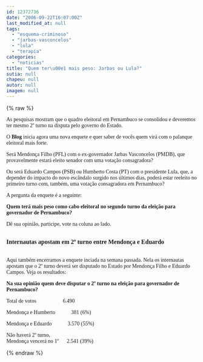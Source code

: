 ```yaml
---
id: 12372736
date: "2006-09-22T16:07:00Z"
last_modified_at: null
tags:
  - "esquema-criminoso"
  - "jarbas-vasconcelos"
  - "lula"
  - "terapia"
categories:
  - "noticias"
title: "Quem ter\u00e1 mais peso: Jarbas ou Lula?"
sutia: null
chapeu: null
autor: null
imagem: null
---
```

{% raw %}
<p><P><FONT face=Verdana>As pesquisas mostram que o quadro eleitoral em Pernambuco se consolidou e deveremos ter mesmo 2º turno na disputa pelo governo do Estado. </FONT></P></p>
<p><P><FONT face=Verdana>O <B>Blog</B> inicia agora uma nova enquete e quer saber de vocês quem virá com o palanque eleitoral mais forte. </FONT></P></p>
<p><P><FONT face=Verdana>Será Mendonça Filho (PFL) com o ex-governador Jarbas Vasconcelos (PMDB), que provavelmente estará eleito senador com uma votação consagradora? </FONT></P></p>
<p><P><FONT face=Verdana>Ou será Eduardo Campos (PSB) ou Humberto Costa (PT) com o presidente Lula, que, a depender do impacto do novo escândalo surgido nos últimos dias, poderá estar reeleito no primeiro turno com, também, uma votação consagradora em Pernambuco?</FONT></P></p>
<p><P><FONT face=Verdana>A pergunta da enquete é a seguinte:</FONT></P></p>
<p><P><FONT face=Verdana><STRONG>Quem terá mais peso como cabo eleitoral no segundo turno da eleição para governador de Pernambuco?</STRONG></FONT></P></p>
<p><P><FONT face=Verdana>Dê sua opinião, participe, vote na coluna ao lado.</FONT></P></p>
<p><P><FONT face=Verdana><BR><STRONG><FONT size=3>Internautas apostam em 2º turno entre Mendonça e Eduardo</FONT></STRONG></FONT></P></p>
<p><P><BR><FONT face=Verdana>Aqui também encerramos a enquete inciada na semana passada. Nela os internautas apostam que o 2º turno deverá ser disputado no Estado por Mendonça Filho e Eduardo Campos. Veja os resultados:</FONT></P></p>
<p><P><FONT face=Verdana><STRONG>Na sua opinião quem deve disputar o 2º turno na eleição para governador de Pernambuco?</STRONG></FONT></P></p>
<p><P><FONT face=Verdana>Total de votos&nbsp;&nbsp;&nbsp;&nbsp;&nbsp;&nbsp;&nbsp;&nbsp;&nbsp;&nbsp;&nbsp;&nbsp;&nbsp;&nbsp;&nbsp;&nbsp;&nbsp;&nbsp;&nbsp; 6.490</FONT></P></p>
<p><P><FONT face=Verdana>Mendonça e Humberto&nbsp;&nbsp;&nbsp;&nbsp;&nbsp;&nbsp;&nbsp;&nbsp;&nbsp;&nbsp;&nbsp; 381 (6%) </FONT></P></p>
<p><P><FONT face=Verdana>Mendonça e Eduardo&nbsp;&nbsp;&nbsp;&nbsp;&nbsp;&nbsp;&nbsp;&nbsp;&nbsp;&nbsp;&nbsp;&nbsp;3.570 (55%)</FONT></P></p>
<p><P><FONT face=Verdana>Não haverá 2º turno, <BR>Mendonça vencerá no 1º&nbsp;&nbsp;&nbsp;&nbsp;&nbsp;&nbsp;2.541 (39%)</FONT></P> </p>
{% endraw %}